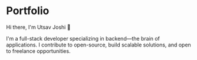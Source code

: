 # Portfolio

Hi there, I'm Utsav Joshi 👋

I'm a full-stack developer specializing in backend—the brain of applications. I contribute to open-source, build scalable solutions, and open to freelance opportunities.